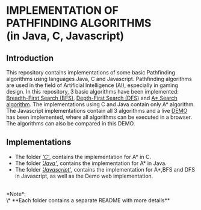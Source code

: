 IMPLEMENTATION OF <br/>PATHFINDING ALGORITHMS<br/> (in Java, C, Javascript)
======================================================================

Introduction
----------------------------------------------------------------------
This repository contains implementations of some basic Pathfinding algorithms
using languages Java, C and Javascript. Pathfinding algorithms are used in the
field of Artificial Intelligence (AI), especially in gaming design. In this repository,
3 basic algorithms have been implemented: [Breadth-First Search (BFS)](http://en.wikipedia.org/wiki/Breadth-first_search), 
[Depth-First Search (DFS)](http://en.wikipedia.org/wiki/Depth-first_search) and 
[A* Search algorithm](http://en.wikipedia.org/wiki/A*_search_algorithm). The implementations using C
and Java contain only A* algorithm. The Javascript implementations contain all 3 algorithms and a live [DEMO]() has been implemented,
where all algorithms can be executed in a browser. The algorithms can also be compared in this DEMO.

Implementations
---------------------------------------------------------------------------------------------------
* The folder [*'C'*](https://github.com/dimosr7/Pathfinding/tree/master/C), contains the implementation for A* in C.
* The folder [*'Java'*](https://github.com/dimosr7/Pathfinding/tree/master/Java), contains the implementation for A* in Java.
* The folder [*'Javascript'*](https://github.com/dimosr7/Pathfinding/tree/master/Javascript), contains the implementation for A*,BFS and DFS in Javascript, as well as the Demo web implementation.

<br/>
*Note*:<br/>
\* **Each folder contains a separate README with more details**